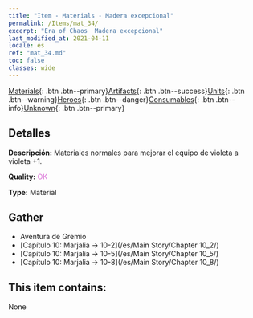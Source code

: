 ```yaml
---
title: "Item - Materials - Madera excepcional"
permalink: /Items/mat_34/
excerpt: "Era of Chaos  Madera excepcional"
last_modified_at: 2021-04-11
locale: es
ref: "mat_34.md"
toc: false
classes: wide
---
```

 [Materials](/es/Items/){: .btn .btn--primary}[Artifacts](/es/Items/Artifacts/){: .btn .btn--success}[Units](/es/Items/Units/){: .btn .btn--warning}[Heroes](/es/Items/Heroes/){: .btn .btn--danger}[Consumables](/es/Items/Consumables/){: .btn .btn--info}[Unknown](/es/Items/Unknown/){: .btn .btn--primary}

## Detalles
 **Descripción:** Materiales normales para mejorar el equipo de violeta a violeta +1.

 **Quality:** <span style="color: #DA70D6">OK</span>

 **Type:** Material

## Gather

*    Aventura de Gremio 
*    [Capítulo 10: Marjalia -> 10-2](/es/Main Story/Chapter 10_2/) 
*    [Capítulo 10: Marjalia -> 10-5](/es/Main Story/Chapter 10_5/) 
*    [Capítulo 10: Marjalia -> 10-8](/es/Main Story/Chapter 10_8/) 

## This item contains:

  None


